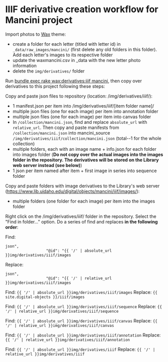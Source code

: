 # IIIF derivative creation workflow for Mancini project

Import photos to [Wax](https://github.com/minicomp/wax) theme:
- create a folder for each letter (titled with letter id) in `_data/raw_images/mancini/` (first delete any old folders in this folder). Add each letter's images to its respective folder
- update the waxmancini.csv in _data with the new letter photo information
- delete the `img/derivatives/` folder

 Run [bundle exec rake wax:derivatives:iiif mancini](https://minicomp.github.io/wiki/wax/running-the-tasks/derivatives/#waxderivativesiiif), then copy over derivatives to this project following these steps:

Copy and paste json files to repository (location: /img/derivatives/iiif/):
- 1 manifest.json per item into /img/derivatives/iiif/[item folder name]/
- multiple json files (one for each image) per item into annotation folder
- multiple json files (one for each image) per item into canvas folder
- In `/collection/mancini.json`, find and replace `absolute_url` with `relative_url`. Then copy and paste manifests from `/collection/mancini.json` into mancini_source `/img/derivatives/iiif/collection/mancini.json` (total--1 for the whole collection)
- multiple folders, each with an image name + info.json for each folder into images folder (**Do not copy over the actual images into the images folder in the repository. The derivatives will be stored on the Library web server instead (see below)**)
- 1 json per item named after item + first image in series into sequence folder

Copy and paste folders with image derivatives to the Library's web server (https://www.lib.uidaho.edu/digital/objects/mancini/iiif/images/):
- multiple folders (one folder for each image) per item into the images folder

Right click on the /img/derivatives/iiif/ folder in the repository.
Select the "Find in folder..." option.
Do a series of find and replaces **in the following order**:

Find:  
```
json",
                  "@id": "{{ '/' | absolute_url }}img/derivatives/iiif/images
```

Replace:  
```
json",
                  "@id": "{{ '/' | relative_url }}img/derivatives/iiif/images
```

Find: `{{ '/' | absolute_url }}img/derivatives/iiif/images`
Replace: `{{ site.digital-objects }}/iiif/images`

Find: `{{ '/' | absolute_url }}img/derivatives/iiif/sequence`
Replace: `{{ '/' | relative_url }}img/derivatives/iiif/sequence`

Find: `{{ '/' | absolute_url }}img/derivatives/iiif/canvas`
Replace: `{{ '/' | relative_url }}img/derivatives/iiif/canvas`

Find: `{{ '/' | absolute_url }}img/derivatives/iiif/annotation`
Replace: `{{ '/' | relative_url }}img/derivatives/iiif/annotation`

Find: `{{ '/' | absolute_url }}img/derivatives/iiif`
Replace: `{{ '/' | relative_url }}img/derivatives/iiif`